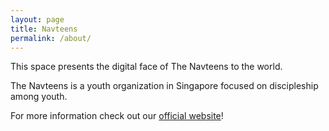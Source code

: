 ```yaml
---
layout: page
title: Navteens
permalink: /about/
---
```


This space presents the digital face of The Navteens to the world. 

The Navteens is a youth organization in Singapore focused on discipleship among youth. 

For more information check out our [official website](https://navigators.org.sg/ministries/the-navteens/)!